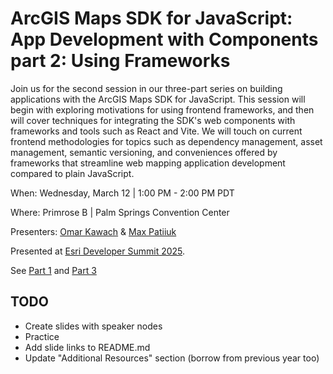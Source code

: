 # ArcGIS Maps SDK for JavaScript: App Development with Components part 2: Using Frameworks

Join us for the second session in our three-part series on building applications
with the ArcGIS Maps SDK for JavaScript. This session will begin with exploring
motivations for using frontend frameworks, and then will cover techniques for
integrating the SDK's web components with frameworks and tools such as React and
Vite. We will touch on current frontend methodologies for topics such as
dependency management, asset management, semantic versioning, and conveniences
offered by frameworks that streamline web mapping application development
compared to plain JavaScript.

When: Wednesday, March 12 | 1:00 PM - 2:00 PM PDT

Where: Primrose B | Palm Springs Convention Center

Presenters: [Omar Kawach](https://github.com/omarkawach) &
[Max Patiiuk](https://github.com/maxpatiiuk)

Presented at [Esri Developer Summit 2025](https://devtechsummit2025.esri.com/).

See
[Part 1](https://devtechsummit2025.esri.com/flow/esri/25epcdev/deveventportal/page/detailed-agenda/session/1730689428965001R0ur)
and
[Part 3](https://devtechsummit2025.esri.com/flow/esri/25epcdev/deveventportal/page/detailed-agenda/session/1730691473863001d3c1)

## TODO

- Create slides with speaker nodes
- Practice
- Add slide links to README.md
- Update "Additional Resources" section (borrow from previous year too)
